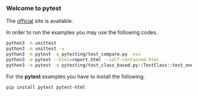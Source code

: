 ### Welcome to pytest

The [official](https://docs.pytest.org/en/8.2.x/) site is available.

In order to run the examples you may use the following codes. 

``` bash
python3 -m unittest
python3 -m unittest -v
python3 -m pytest -q pytesting/test_compare.py -vvv
python3 -m pytest --html=report.html --self-contained-html
python3 -m pytest -q pytesting/test_class_based.py::TestClass::test_one -vvv
```

For the **pytest** examples you have to install the following.

``` bash
pip install pytest pytest-html
```

